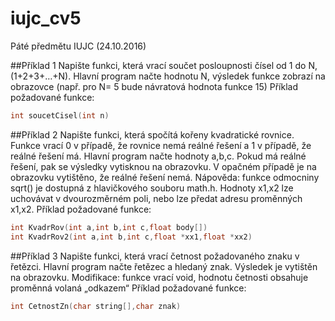 # iujc_cv5
Páté předmětu IUJC (24.10.2016)

##Příklad 1 
Napište funkci, která vrací součet posloupnosti čísel od 1 do N, (1+2+3+…+N). Hlavní program načte hodnotu N, výsledek funkce zobrazí na obrazovce (např. pro N= 5 bude návratová hodnota funkce 15) 
Příklad požadované funkce: 
```c
int soucetCisel(int n)
```
##Příklad 2 
Napište funkci, která spočítá kořeny kvadratické rovnice. Funkce vrací 0 v případě, že rovnice nemá reálné řešení a 1 v případě, že reálné řešení má. Hlavní program načte hodnoty a,b,c. Pokud má reálné řešení, pak se výsledky vytisknou na obrazovku. V opačném případě je na obrazovku vytištěno, že reálné řešení nemá. 
Nápověda: funkce odmocniny sqrt() je dostupná z hlavičkového souboru math.h. Hodnoty x1,x2 lze uchovávat v dvourozměrném poli, nebo lze předat adresu proměnných x1,x2. 
Příklad požadované funkce:
```c
int KvadrRov(int a,int b,int c,float body[]) 
int KvadrRov2(int a,int b,int c,float *xx1,float *xx2)
```
##Příklad 3 
Napište funkci, která vrací četnost požadovaného znaku v řetězci. Hlavní program načte řetězec a hledaný znak. Výsledek je vytištěn na obrazovku. 
Modifikace: funkce vrací void, hodnotu četnosti obsahuje proměnná volaná „odkazem“ 
Příklad požadované funkce: 
```c
int CetnostZn(char string[],char znak)
```
